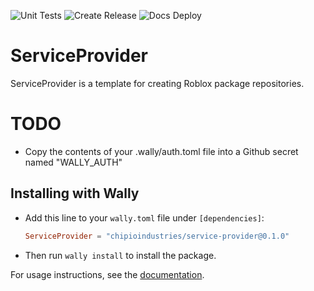 ![Unit Tests](https://github.com/chipioindustries/service-provider/actions/workflows/ci.yml/badge.svg)
![Create Release](https://github.com/chipioindustries/service-provider/actions/workflows/release.yml/badge.svg)
![Docs Deploy](https://github.com/chipioindustries/service-provider/actions/workflows/docs-deploy.yml/badge.svg)

# ServiceProvider

ServiceProvider is a template for creating Roblox package repositories.

# TODO

* Copy the contents of your .wally/auth.toml file into a Github secret named "WALLY_AUTH"

## Installing with Wally

* Add this line to your `wally.toml` file under `[dependencies]`:

	```toml
	ServiceProvider = "chipioindustries/service-provider@0.1.0"
	```

* Then run `wally install` to install the package.

For usage instructions, see the [documentation](https://chipioindustries.github.io/service-provider).
